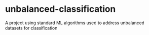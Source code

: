 # unbalanced-classification
A project using standard ML algorithms used to address unbalanced datasets for classification
